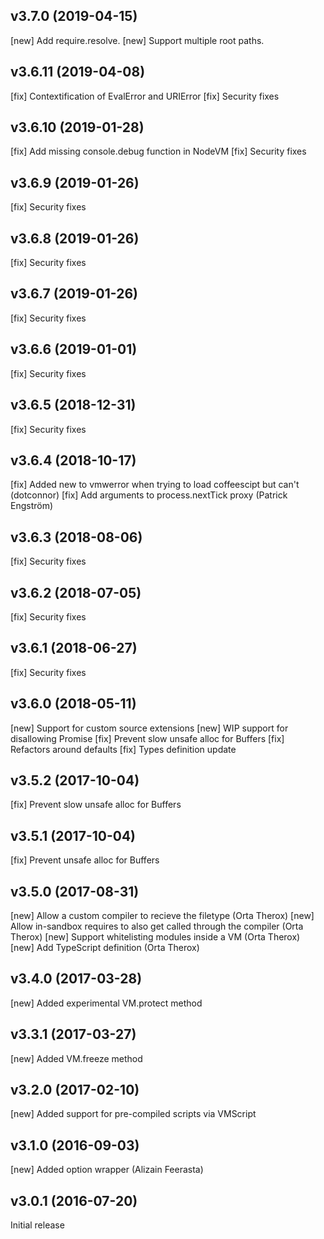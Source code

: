 v3.7.0 (2019-04-15)
-------------------
[new] Add require.resolve.
[new] Support multiple root paths.

v3.6.11 (2019-04-08)
-------------------
[fix] Contextification of EvalError and URIError
[fix] Security fixes

v3.6.10 (2019-01-28)
-------------------
[fix] Add missing console.debug function in NodeVM
[fix] Security fixes

v3.6.9 (2019-01-26)
-------------------
[fix] Security fixes

v3.6.8 (2019-01-26)
-------------------
[fix] Security fixes

v3.6.7 (2019-01-26)
-------------------
[fix] Security fixes

v3.6.6 (2019-01-01)
-------------------
[fix] Security fixes

v3.6.5 (2018-12-31)
-------------------
[fix] Security fixes

v3.6.4 (2018-10-17)
-------------------
[fix] Added new to vmwerror when trying to load coffeescipt but can't (dotconnor)
[fix] Add arguments to process.nextTick proxy (Patrick Engström)

v3.6.3 (2018-08-06)
-------------------
[fix] Security fixes

v3.6.2 (2018-07-05)
-------------------
[fix] Security fixes

v3.6.1 (2018-06-27)
-------------------
[fix] Security fixes

v3.6.0 (2018-05-11)
-------------------
[new] Support for custom source extensions
[new] WIP support for disallowing Promise
[fix] Prevent slow unsafe alloc for Buffers
[fix] Refactors around defaults
[fix] Types definition update

v3.5.2 (2017-10-04)
-------------------
[fix] Prevent slow unsafe alloc for Buffers

v3.5.1 (2017-10-04)
-------------------
[fix] Prevent unsafe alloc for Buffers

v3.5.0 (2017-08-31)
-------------------
[new] Allow a custom compiler to recieve the filetype (Orta Therox)
[new] Allow in-sandbox requires to also get called through the compiler (Orta Therox)
[new] Support whitelisting modules inside a VM (Orta Therox)
[new] Add TypeScript definition (Orta Therox)

v3.4.0 (2017-03-28)
-------------------
[new] Added experimental VM.protect method

v3.3.1 (2017-03-27)
-------------------
[new] Added VM.freeze method

v3.2.0 (2017-02-10)
-------------------
[new] Added support for pre-compiled scripts via VMScript

v3.1.0 (2016-09-03)
-------------------
[new] Added option wrapper (Alizain Feerasta)

v3.0.1 (2016-07-20)
-------------------
Initial release
